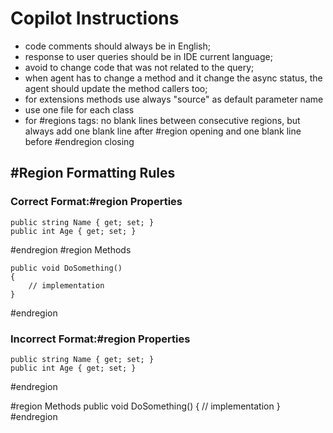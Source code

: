 # Copilot Instructions
<!-- Version: 2.0 -->

* code comments should always be in English;
* response to user queries should be in IDE current language;
* avoid to change code that was not related to the query;
* when agent has to change a method and it change the async status, the agent should update the method callers too;
* for extensions methods use always "source" as default parameter name
* use one file for each class
* for #regions tags: no blank lines between consecutive regions, but always add one blank line after #region opening and one blank line before #endregion closing

## #Region Formatting Rules

### Correct Format:#region Properties

    public string Name { get; set; }
    public int Age { get; set; }

#endregion
#region Methods

    public void DoSomething()
    {
        // implementation
    }

#endregion
### Incorrect Format:#region Properties
    public string Name { get; set; }
    public int Age { get; set; }
#endregion

#region Methods
    public void DoSomething()
    {
        // implementation
    }
#endregion